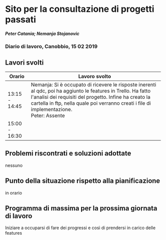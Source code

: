 # Sito per la consultazione di progetti passati  
##### Peter Catania; Nemanja Stojanovic
### Diario di lavoro, Canobbio, 15 02 2019

## Lavori svolti


|Orario        |Lavoro svolto                 |
|--------------|------------------------------|
| 13:15 - 14:45 | Nemanja: Si è occupato di ricevere le risposte inerenti al qdc, poi ha aggiunto le features in Trello. Ha fatto l'analisi dei requisiti del progetto. Infine ha creato la cartella in ftp, nella quale poi verranno creati i file di implementazione. <br>Peter: Assente |
| 15:00 - 16:30 | |


##  Problemi riscontrati e soluzioni adottate
nessuno

##  Punto della situazione rispetto alla pianificazione
in orario

## Programma di massima per la prossima giornata di lavoro
Iniziare a occuparsi di fare dei progressi e così di prendersi in carico delle features
